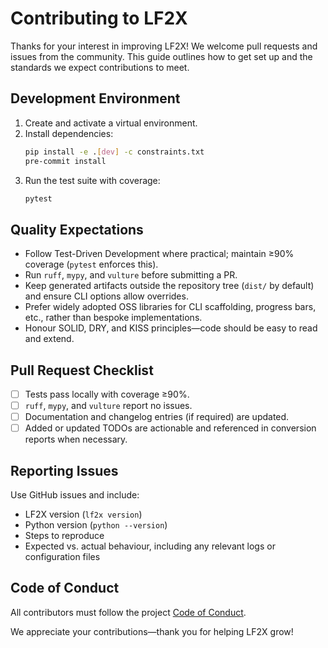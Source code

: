 # Contributing to LF2X

Thanks for your interest in improving LF2X! We welcome pull requests and issues from the community. This guide outlines how to get set up and the standards we expect contributions to meet.

## Development Environment
1. Create and activate a virtual environment.
2. Install dependencies:
   ```bash
   pip install -e .[dev] -c constraints.txt
   pre-commit install
   ```
3. Run the test suite with coverage:
   ```bash
   pytest
   ```

## Quality Expectations
- Follow Test-Driven Development where practical; maintain ≥90% coverage (`pytest` enforces this).
- Run `ruff`, `mypy`, and `vulture` before submitting a PR.
- Keep generated artifacts outside the repository tree (`dist/` by default) and ensure CLI options allow overrides.
- Prefer widely adopted OSS libraries for CLI scaffolding, progress bars, etc., rather than bespoke implementations.
- Honour SOLID, DRY, and KISS principles—code should be easy to read and extend.

## Pull Request Checklist
- [ ] Tests pass locally with coverage ≥90%.
- [ ] `ruff`, `mypy`, and `vulture` report no issues.
- [ ] Documentation and changelog entries (if required) are updated.
- [ ] Added or updated TODOs are actionable and referenced in conversion reports when necessary.

## Reporting Issues
Use GitHub issues and include:
- LF2X version (`lf2x version`)
- Python version (`python --version`)
- Steps to reproduce
- Expected vs. actual behaviour, including any relevant logs or configuration files

## Code of Conduct
All contributors must follow the project [Code of Conduct](CODE_OF_CONDUCT.md).

We appreciate your contributions—thank you for helping LF2X grow!
